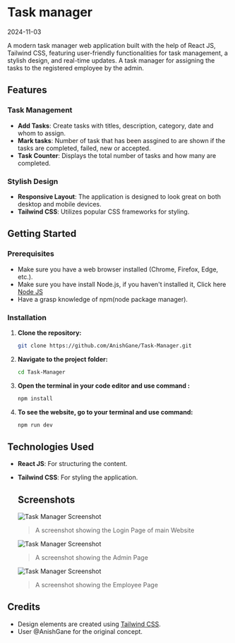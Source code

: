 Task manager
=====================
2024-11-03

A modern task manager web application built with the help of React JS, Tailwind CSS, featuring user-friendly functionalities for task management, a stylish design, and real-time updates.
A task manager for assigning the tasks to the registered employee by the admin.

## Features

### Task Management
- **Add Tasks**: Create tasks with titles, description, category, date and whom to assign.
- **Mark tasks**: Number of task that has been assgined to are shown if the tasks are completed, failed, new or accepted.
- **Task Counter**: Displays the total number of tasks and how many are completed.


### Stylish Design
- **Responsive Layout**: The application is designed to look great on both desktop and mobile devices.
- **Tailwind CSS**: Utilizes popular CSS frameworks for styling.

## Getting Started

### Prerequisites
- Make sure you have a web browser installed (Chrome, Firefox, Edge, etc.).
- Make sure you have install Node.js, if you haven't installed it, Click here [Node JS](https://nodejs.org/en)
- Have a grasp knowledge of npm(node package manager).

### Installation

1. **Clone the repository:**
   ```bash
   git clone https://github.com/AnishGane/Task-Manager.git
   ```

2. **Navigate to the project folder:**
   ```bash
   cd Task-Manager
   ```

3. **Open the terminal in your code editor and use command :**
   ```bash
   npm install
   ```
4. **To see the website, go to your terminal and use command:**
     ```bash
     npm run dev
     ```

 ## Technologies Used
- **React JS**: For structuring the content.
- **Tailwind CSS**: For styling the application.

  ## Screenshots
   ![Task Manager Screenshot](https://github.com/user-attachments/assets/141da582-a1b0-4be5-9491-edebe60bd66c)
   > A screenshot showing the Login Page of main Website

   ![Task Manager Screenshot](https://github.com/user-attachments/assets/cdbe8829-24d9-4765-ba96-a5c947ced87e)
   > A screenshot showing the Admin Page

   ![Task Manager Screenshot](https://github.com/user-attachments/assets/9005572e-439b-474c-b412-6309d2075f6c)
   > A screenshot showing the Employee Page



## Credits
- Design elements are created using [Tailwind CSS](https://tailwindcss.com).   
- User @AnishGane for the original concept.

